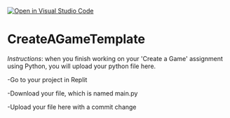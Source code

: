 [![Open in Visual Studio Code](https://classroom.github.com/assets/open-in-vscode-c66648af7eb3fe8bc4f294546bfd86ef473780cde1dea487d3c4ff354943c9ae.svg)](https://classroom.github.com/online_ide?assignment_repo_id=9832153&assignment_repo_type=AssignmentRepo)
# CreateAGameTemplate
*Instructions*: when you finish working on your 'Create a Game' assignment using Python, you will upload your python file here.

-Go to your project in Replit

-Download your file, which is named main.py

-Upload your file here with a commit change
